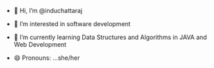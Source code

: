 - 👋 Hi, I’m @induchattaraj
- 👀 I’m interested in software development 
- 🌱 I’m currently learning Data Structures and Algorithms in JAVA and Web Development

  
- 😄 Pronouns: ...she/her
  

<!---
induchattaraj/induchattaraj is a ✨ special ✨ repository because its `README.md` (this file) appears on your GitHub profile.
You can click the Preview link to take a look at your changes.
--->
